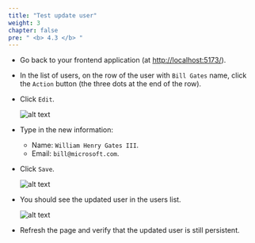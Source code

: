 ```yaml
---
title: "Test update user"
weight: 3
chapter: false
pre: " <b> 4.3 </b> "
---
```


- Go back to your frontend application (at <http://localhost:5173/>).
- In the list of users, on the row of the user with `Bill Gates` name, click the `Action` button (the three dots at the end of the row).
- Click `Edit`.

  ![alt text](/images/workshop-3/frontend-app--test-update-user.png)

- Type in the new information:

  - Name: `William Henry Gates III`.
  - Email: `bill@microsoft.com`.

- Click `Save`.

  ![alt text](/images/workshop-3/frontend-app--test-create-user--confirm.png)

- You should see the updated user in the users list.

  ![alt text](/images/workshop-3/frontend-app--test-create-user--user-updated.png)

- Refresh the page and verify that the updated user is still persistent.
